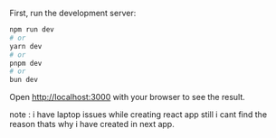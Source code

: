 First, run the development server:

```bash
npm run dev
# or
yarn dev
# or
pnpm dev
# or
bun dev
```

Open [http://localhost:3000](http://localhost:3000) with your browser to see the result.

note : i have laptop issues while creating react app still i cant find the reason thats why i have created in next app. 


